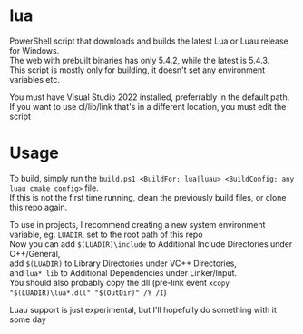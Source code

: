 # lua
 PowerShell script that downloads and builds the latest Lua or Luau release for Windows.  
 The web with prebuilt binaries has only 5.4.2, while the latest is 5.4.3.  
 This script is mostly only for building, it doesn't set any environment variables etc.

 You must have Visual Studio 2022 installed, preferrably in the default path.  
 If you want to use cl/lib/link that's in a different location, you must edit the script

# Usage
 To build, simply run the `build.ps1 <BuildFor; lua|luau> <BuildConfig; any luau cmake config>` file.  
 If this is not the first time running, clean the previously build files, or clone this repo again.  

 To use in projects, I recommend creating a new system environment variable, eg. `LUADIR`, set to the root path of this repo  
 Now you can add `$(LUADIR)\include` to Additional Include Directories under C++/General,  
 add `$(LUADIR)` to Library Directories under VC++ Directories,  
 and `lua*.lib` to Additional Dependencies under Linker/Input.  
 You should also probably copy the dll (pre-link event `xcopy "$(LUADIR)\lua*.dll" "$(OutDir)" /Y /I`)  

 Luau support is just experimental, but I'll hopefully do something with it some day
